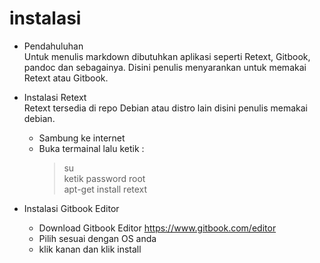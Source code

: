 # instalasi


* Pendahuluhan <br>
Untuk menulis markdown dibutuhkan aplikasi seperti Retext, Gitbook, pandoc dan sebagainya. Disini penulis menyarankan untuk memakai Retext atau Gitbook. <br>
* Instalasi Retext <br>
Retext tersedia di repo Debian atau distro lain disini penulis memakai debian. <br> 
  - Sambung ke internet <br>
  - Buka termainal lalu ketik : <br>
    >su <br> 
    ketik password root<br>
    apt-get install retext<br>

* Instalasi Gitbook Editor
  - Download Gitbook Editor https://www.gitbook.com/editor
  - Pilih sesuai dengan OS anda 
  - klik kanan dan klik install 
  
 
